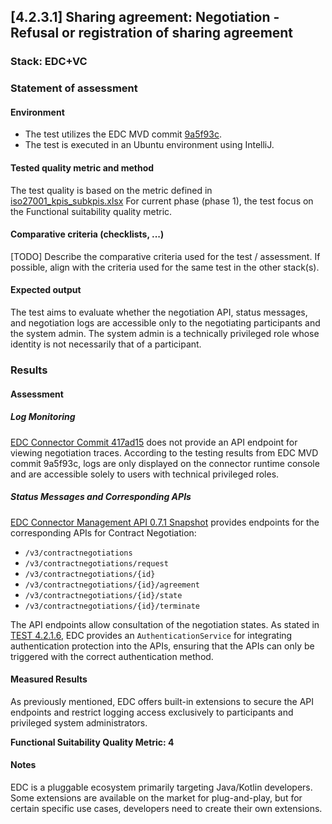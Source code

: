 ## [4.2.3.1] Sharing agreement: Negotiation - Refusal or registration of sharing agreement
### Stack: EDC+VC
### Statement of assessment
#### Environment
- The test utilizes the EDC MVD commit [9a5f93c](https://github.com/eclipse-edc/MinimumViableDataspace/commit/9a5f93c89cf5624cc4bf8eaa024a29da9b8e3d12).
- The test is executed in an Ubuntu environment using IntelliJ.
#### Tested quality metric and method
The test quality is based on the metric defined in [iso27001_kpis_subkpis.xlsx](../../../../../design_decisions/background_info/iso27001_kpis_subkpis.xlsx)
For current phase (phase 1), the test focus on the Functional suitability quality metric.
#### Comparative criteria (checklists, ...)
[TODO] Describe the comparative criteria used for the test / assessment. If possible, align with the criteria used for the same test in the other stack(s).

#### Expected output
The test aims to evaluate whether the negotiation API, status messages, and negotiation logs are accessible only to the negotiating participants and the system admin. The system admin is a technically privileged role whose identity is not necessarily that of a participant.

### Results
#### Assessment
##### Log Monitoring
[EDC Connector Commit 417ad15](https://github.com/eclipse-edc/Connector/commit/417ad15fa4e64d110ee74c28e49df2f1d87f85e0) does not provide an API endpoint for viewing negotiation traces.
According to the testing results from EDC MVD commit 9a5f93c, logs are only displayed on the connector runtime console and are accessible solely to users with technical privileged roles.

##### Status Messages and Corresponding APIs
[EDC Connector Management API 0.7.1 Snapshot](https://github.com/eclipse-edc/Connector/blob/gh-pages/openapi/management-api/0.7.1-SNAPSHOT/management-api.yaml) provides endpoints for the corresponding APIs for Contract Negotiation:
- `/v3/contractnegotiations`
- `/v3/contractnegotiations/request`
- `/v3/contractnegotiations/{id}`
- `/v3/contractnegotiations/{id}/agreement`
- `/v3/contractnegotiations/{id}/state`
- `/v3/contractnegotiations/{id}/terminate`

The API endpoints allow consultation of the negotiation states. As stated in [TEST 4.2.1.6](../../negotiating_sharing_agreement/test_4_2_1_6/result_edc_vc.md), EDC provides an `AuthenticationService` for integrating authentication protection into the APIs, ensuring that the APIs can only be triggered with the correct authentication method.
#### Measured Results
As previously mentioned, EDC offers built-in extensions to secure the API endpoints and restrict logging access exclusively to participants and privileged system administrators.

**Functional Suitability Quality Metric: 4**
#### Notes
EDC is a pluggable ecosystem primarily targeting Java/Kotlin developers. Some extensions are available on the market for plug-and-play, but for certain specific use cases, developers need to create their own extensions.
